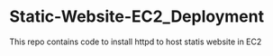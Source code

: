 # Static-Website-EC2_Deployment
This repo contains code to install httpd to host statis website in EC2
